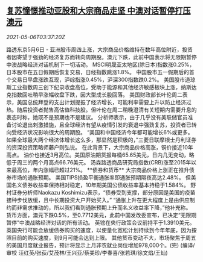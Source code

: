 <!--1620273663000-->
[复苏憧憬推动亚股和大宗商品走坚 中澳对话暂停打压澳元](https://cn.reuters.com/article/asia-financial-markets-0506-thur-idCNKBS2CN096)
------

<div><i>2021-05-06T03:37:20Z</i></div><p>路透东京5月6日 - 亚洲股市周四上涨，大宗商品价格维持在数年高位附近，投资者因寄望于强劲的经济复苏而转向周期股。澳元下跌，此前中国表示将无限期暂停中澳战略经济对话机制下一切活动。 MSCI明晟亚太地区(除日本)指数涨0.25%，日本股市在五日假期后恢复交易，日经指数跳涨1.8%。 中国股市五一假期后的首个交易日早盘涨跌互现，沪综指涨0.45%，沪深300指数跌0.2%。 美国股市道琼斯工业指数周三创下纪录收盘高位，受助于能源和其他经济敏感板块上涨，纳斯达克指数回吐稍早涨幅收盘下跌，因大型成长股回落。 美国财政部长叶伦周二表示，美国总统拜登的支出计划提振了经济增长，可能利率需要上升以防止经济过热。随后投资者抛售高估值科技股。但叶伦在周二稍晚澄清有关短期内需要升息的表态时称，她既不是预期也不是建议。 分析师表示，由于几乎没有美联储官员准备讨论退出刺激措施，且全球经济有望从疫情引发的衰退中强劲复苏，投资者已转向受经济状况影响很大的周期股。 “美国和中国经济今年都可能增长6%或更多。如果全球最大两个经济体增长这么多，那显然是积极的，”三菱日联摩根士丹利证券的资深投资策略师藤户则弘说。 在此背景下，大宗商品价格高涨，铜价接近10年高点。 油价也接近3月高位。美国原油期货报每桶65.65美元，日内几无变动，略低于周三的两个月高点66.76美元。 汤森路透商品研究局指数(CRB)涨至2015年以来最高位，年内涨幅已超过21%。 **债券和货币** 大宗商品价格上涨正在推升债券市场的通胀预期。 美国TIPS损盈平衡通胀率即通胀预期隔夜高达2.48%。 但美国名义债券收益率保持相对稳定，10年期美国公债收益率基本持稳于1.584%。 野村证券分析师Naokazu Koshimizu表示，“债券受到支撑，部分原因是美国的疫苗接种步伐放缓，且中长期投资大户开始买入。” “通胀上升在更大程度上是由供应制约而非需求推动的，所以我们看到通胀预期上升而名义收益率下降，”他补充称。 货币方面，澳元下跌0.5%，至0.7712美元，此前中国发改委宣布，已决定“无限期暂停”中澳战略经济对话的所有活动。 英镑在央行政策会议前持平于1.3910美元。 英国央行可能会放缓债券购买的速度，以使量化宽松计划持续到今年年底，因为按照目前的购买速度，到9月可能会达到上限。 其他货币变动不大，市场聚焦于周五的美国月度就业报告，预计将显示上月非农就业岗位增加978,000个。(完) (编译/审校 汪红英/张荻/艾茂林/王兴亚/蔡美珍/李春喜/张若琪/徐文焰/王灿)</p>
